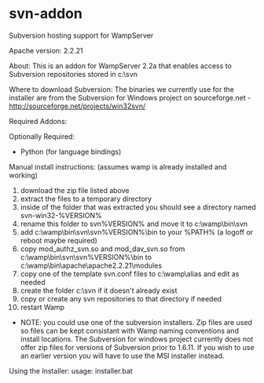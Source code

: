 svn-addon
=========

Subversion hosting support for WampServer

Apache version: 2.2.21

About:
 This is an addon for WampServer 2.2a that enables access to Subversion repositories stored in c:\svn

Where to download Subversion:
 The binaries we currently use for the installer are from the Subversion for Windows project on
 sourceforge.net - http://sourceforge.net/projects/win32svn/

Required Addons:

Optionally Required:
 * Python (for language bindings)

Manual install instructions:
 (assumes wamp is already installed and working)

 1. download the zip file listed above
 2. extract the files to a temporary directory
 3. inside of the folder that was extracted you should see a directory named
    svn-win32-%VERSION%
 4. rename this folder to svn%VERSION% and move it to c:\wamp\bin\svn
 5. add c:\wamp\bin\svn\svn%VERSION%\bin to your %PATH%
    (a logoff or reboot maybe required)
 6. copy mod_authz_svn.so and mod_dav_svn.so from c:\wamp\bin\svn\svn%VERSION%\bin
    to c:\wamp\bin\apache\apache2.2.21\modules
 7. copy one of the template svn.conf files to c:\wamp\alias and edit as needed
 8. create the folder c:\svn if it doesn't already exist
 9. copy or create any svn repositories to that directory if needed
 10. restart Wamp

 * NOTE: you could use one of the subversion installers. Zip files are used
   so files can be kept consistant with Wamp naming conventions and install
   locations. The Subversion for windows project currently does not offer zip
   files for versions of Subversion prior to 1.6.11. If you wish to use an
   earlier version you will have to use the MSI installer instead.

Using the Installer:
 usage: installer.bat
